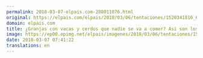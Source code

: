 ```yaml
---
permalink: 2018-03-07-elpais.com-288011076.html
original: https://elpais.com/elpais/2018/03/06/tentaciones/1520341816_690936.html#?ref=rss&format=simple&link=link
domain: elpais.com
title: ¿Granjas con vacas y cerdos que nadie se va a comer? Así son los santuarios de animales
image: https://ep00.epimg.net/elpais/imagenes/2018/03/06/tentaciones/1520341816_690936_1520342139_rrss_normal.jpg
date: 2018-03-07 07:41:22
translations: en
---
```


